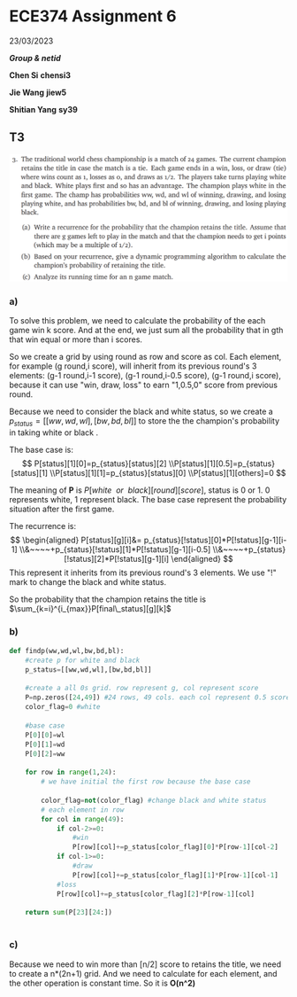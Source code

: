 # ECE374 Assignment 6

23/03/2023

***Group & netid***

**Chen Si**  	**chensi3**

**Jie Wang** 		**jiew5**

**Shitian Yang** 	**sy39**

## T3

![image-20230323212527690](./ECE374_Assignment_6_P3.assets/image-20230323212527690.png)

### a)

To solve this problem, we need to calculate the probability of the each game win k score. And at the end, we just sum all the probability that in gth that win equal or more than i scores.

So we create a grid by using round as row and score as col. Each element, for example (g round,i score), will inherit from its previous round's 3 elements: (g-1 round,i-1 score), (g-1 round,i-0.5 score), (g-1 round,i score), because it can use "win, draw, loss" to earn "1,0.5,0" score from previous round.

Because we need to consider the black and white status, so we create a $p_{status}=[[ww,wd,wl],[bw,bd,bl]]$ to store the the champion's probability in taking white or black .



The base case is: 
$$
P[status][1][0]=p_{status}[status][2]
\\P[status][1][0.5]=p_{status}[status][1]
\\P[status][1][1]=p_{status}[status][0]
\\P[status][1][others]=0
$$

The meaning of **P** is $P[white ~~or~~ black][round][score]$, status is 0 or 1. 0 represents white, 1 represent black. The base case represent the probability situation after the first game.





The recurrence is:
$$
\begin{aligned}
P[status][g][i]&= p_{status}[!status][0]*P[!status][g-1][i-1]
\\&~~~~+p_{status}[!status][1]*P[!status][g-1][i-0.5]
\\&~~~~+p_{status}[!status][2]*P[!status][g-1][i]
\end{aligned}
$$
This represent it inherits from its previous round's 3 elements. We use "!" mark to change the black and white status.



So the probability  that the champion retains the title is $\sum_{k=i}^{i_{max}}P[final\_status][g][k]$

### b)

```python
def findp(ww,wd,wl,bw,bd,bl):
    #create p for white and black
    p_status=[[ww,wd,wl],[bw,bd,bl]]
    
    #create a all 0s grid. row represent g, col represent score
    P=np.zeros([24,49]) #24 rows, 49 cols. each col represent 0.5 score from 0 to 24 scores
    color_flag=0 #white
    
    #base case
    P[0][0]=wl
    P[0][1]=wd
    P[0][2]=ww
    
    for row in range(1,24):
        # we have initial the first row because the base case
        
        color_flag=not(color_flag) #change black and white status
        # each element in row
        for col in range(49):
            if col-2>=0:
                #win
                P[row][col]+=p_status[color_flag][0]*P[row-1][col-2]
            if col-1>=0:
                #draw
                P[row][col]+=p_status[color_flag][1]*P[row-1][col-1]
            #loss
            P[row][col]+=p_status[color_flag][2]*P[row-1][col]
            
    return sum(P[23][24:])
   
```



### c)

Because we need to win more than [n/2] score to retains the title, we need to create a n*(2n+1) grid. And we need to calculate for each element, and the other operation is constant time. So it is **O(n^2)**
